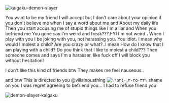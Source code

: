 ![kaigaku-demon-slayer](https://github.com/user-attachments/assets/8888a6ec-14eb-4167-9c0e-b8169fdc89d7)

You want to be my friend I will accept 
but
I don't care about your opinion if you don't believe me when I say a word about  me and About my daily life Then you start accusing me of stupid things like I'm a liar and When you befriend me You gone say I'm weird and freak???.FYI I'm not weird.، When I play with you I  be joking with you, not harassing you، You idiot، I mean why would I molest a child? Are you crazy or what?..I mean How do I know that I am playing with a child? Do you think that I like to molest a child??? Then someone comes and says I'm a harasser, like fuck off I will block you without hesitation! 

I don't like this kind of friends btw They makes me feel nauseous..   

and btw This is directed to you @villainousthlng
![٢٠٢٥٠٣٢١_١٦٥٢٤٠](https://github.com/user-attachments/assets/c5852fa1-c878-47a8-8ad7-c6ae53b9bbdb)
shame on you
I was regret agreeing to befriend you... I had to refuse friend you 

![demon-slayer-kaigaku](https://github.com/user-attachments/assets/5670ef6b-999c-4cdc-b0e3-ca96c4bae6a4)
 
